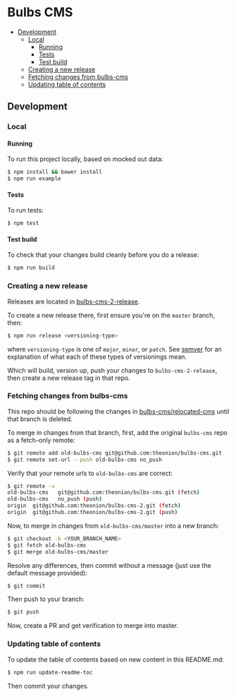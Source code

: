 # Bulbs CMS

<!-- markdown-toc -->

- [Development](#development)
  * [Local](#local)
    + [Running](#running)
    + [Tests](#tests)
    + [Test build](#test-build)
  * [Creating a new release](#creating-a-new-release)
  * [Fetching changes from bulbs-cms](#fetching-changes-from-bulbs-cms)
  * [Updating table of contents](#updating-table-of-contents)

<!-- markdown-toc-stop -->

## Development

### Local

#### Running
To run this project locally, based on mocked out data:
```bash
$ npm install && bower install
$ npm run example
```

#### Tests
To run tests:
```bash
$ npm test
```

#### Test build
To check that your changes build cleanly before you do a release:
```bash
$ npm run build
```

### Creating a new release
Releases are located in [bulbs-cms-2-release](https://github.com/theonion/bulbs-cms-2-release).

To create a new release there, first ensure you're on the ```master``` branch, then:
```bash
$ npm run release <versioning-type>
```
where ```versioning-type``` is one of ```major```, ```minor```, or ```patch```.
See [semver](http://semver.org/) for an explanation of what each of these types
of versionings mean.

Which will build, version up, push your changes to ```bulbs-cms-2-release```, then
create a new release tag in that repo.

### Fetching changes from bulbs-cms
This repo should be following the changes in [bulbs-cms/relocated-cms](https://github.com/theonion/bulbs-cms/tree/relocated-cms) until that branch is deleted.

To merge in changes from that branch, first, add the original ```bulbs-cms``` repo as a fetch-only remote:
```bash
$ git remote add old-bulbs-cms git@github.com:theonion/bulbs-cms.git
$ git remote set-url --push old-bulbs-cms no_push
```

Verify that your remote urls to ```old-bulbs-cms``` are correct:
```bash
$ git remote -v
old-bulbs-cms	git@github.com:theonion/bulbs-cms.git (fetch)
old-bulbs-cms	no_push (push)
origin	git@github.com:theonion/bulbs-cms-2.git (fetch)
origin	git@github.com:theonion/bulbs-cms-2.git (push)
```

Now, to merge in changes from ```old-bulbs-cms/master``` into a new branch:
```bash
$ git checkout -b <YOUR_BRANCH_NAME>
$ git fetch old-bulbs-cms
$ git merge old-bulbs-cms/master
```

Resolve any differences, then commit without a message (just use the default message provided):
```bash
$ git commit
```

Then push to your branch:
```bash
$ git push
```

Now, create a PR and get verification to merge into master.

### Updating table of contents
To update the table of contents based on new content in this README.md:
```bash
$ npm run update-readme-toc
```

Then commit your changes.